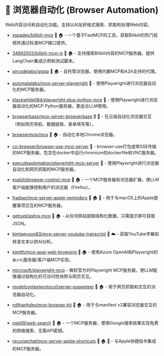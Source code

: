 # 📂 浏览器自动化 (Browser Automation)

Web内容访问和自动化功能。支持以AI友好格式搜索、抓取和处理Web内容。

- [xspadex/bilibili-mcp](https://github.com/xspadex/bilibili-mcp.git) 📇 🏠 - 一个基于FastMCP的工具，获取Bilibili的热门视频并通过标准MCP接口提供。

- [34892002/bilibili-mcp-js](https://github.com/34892002/bilibili-mcp-js) 📇 🏠 - 支持搜索Bilibili内容的MCP服务器。提供LangChain集成示例和测试脚本。

- [aircodelabs/grasp](https://github.com/aircodelabs/grasp) 📇 🏠 - 自托管浏览器，使用内置MCP和A2A支持的代理。

- [automatalabs/mcp-server-playwright](https://github.com/Automata-Labs-team/MCP-Server-Playwright) 🐍 - 使用Playwright进行浏览器自动化的MCP服务器。

- [blackwhite084/playwright-plus-python-mcp](https://github.com/blackwhite084/playwright-plus-python-mcp) 🐍 - 使用Playwright进行浏览器自动化的MCP Python服务器，更适合LLM使用。

- [browserbase/mcp-server-browserbase](https://github.com/browserbase/mcp-server-browserbase) 🎖️ 📇 - 在云端自动化浏览器交互（例如网页导航、数据提取、表单填写等）。

- [browsermcp/mcp](https://github.com/browsermcp/mcp) 📇 🏠 - 自动化本地Chrome浏览器。

- [co-browser/browser-use-mcp-server](https://github.com/co-browser/browser-use-mcp-server) 🐍 - browser-use打包成带SSE传输的MCP服务器。包含在docker中运行chromium的dockerfile和VNC服务器。

- [executeautomation/playwright-mcp-server](https://github.com/executeautomation/mcp-playwright) 📇 - 使用Playwright进行浏览器自动化和网页抓取的MCP服务器。

- [eyalzh/browser-control-mcp](https://github.com/eyalzh/browser-control-mcp) 📇 🏠 - 一个MCP服务器和浏览器扩展，使LLM客户端能够控制用户的浏览器（Firefox）。

- [fradser/mcp-server-apple-reminders](https://github.com/FradSer/mcp-server-apple-reminders) 📇 🏠 🍎 - 用于与macOS上的Apple提醒事项交互的MCP服务器。

- [getrupt/ashra-mcp](https://github.com/getrupt/ashra-mcp) 🐍 🏠 - 从任何网站提取结构化数据。只需提示即可获取JSON。

- [kimtaeyoon83/mcp-server-youtube-transcript](https://github.com/kimtaeyoon83/mcp-server-youtube-transcript) 📇 ☁️ - 获取YouTube字幕和转录文本以供AI分析。

- [kimtth/mcp-aoai-web-browsing](https://github.com/kimtth/mcp-aoai-web-browsing) 🐍 🏠 - 使用Azure OpenAI和Playwright的`最小化`服务器/客户端MCP实现。

- [microsoft/playwright-mcp](https://github.com/microsoft/playwright-mcp) - 微软官方的Playwright MCP服务器，使LLM能够通过结构化的可访问性快照与网页交互。

- [modelcontextprotocol/server-puppeteer](https://github.com/modelcontextprotocol/servers/tree/main/src/puppeteer) 📇 🏠 - 用于网页抓取和交互的浏览器自动化。

- [ndthanhdev/mcp-browser-kit](https://github.com/ndthanhdev/mcp-browser-kit) 📇 🏠 - 用于与manifest v2兼容浏览器交互的MCP服务器。

- [pskill9/web-search](https://github.com/pskill9/web-search) 📇 🏠 - 一个MCP服务器，使用Google搜索结果实现免费的网络搜索，无需API密钥。

- [recursechat/mcp-server-apple-shortcuts](https://github.com/recursechat/mcp-server-apple-shortcuts) 📇 🏠 🍎 - 与Apple快捷指令集成的MCP服务器。 